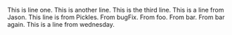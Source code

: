 This is line one.
This is another line.
This is the third line.
This is a line from Jason.
This line is from Pickles.
From bugFix.
From foo.
From bar.
From bar again.
This is a line from wednesday.
